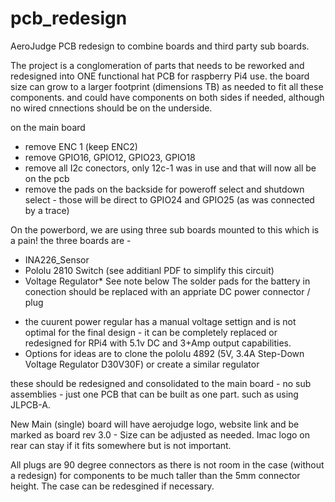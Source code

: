 # pcb_redesign

AeroJudge PCB redesign to combine boards and third party sub boards.

The project is a conglomeration of parts that needs to be reworked and redesigned into ONE functional hat PCB for raspberry Pi4 use. 
the board size can grow to a larger footprint (dimensions TB) as needed to fit all these components. and could have components on both sides if needed, although no wired cnnections should be on the underside. 

on the main board 
- remove ENC 1 (keep ENC2)
- remove GPIO16, GPIO12, GPIO23, GPIO18
- remove all I2c conectors, only 12c-1 was in use and that will now all be on the pcb
- remove the pads on the backside for poweroff select and shutdown select - those will be direct to GPIO24 and GPIO25 (as was connected by a trace)


On the powerbord, we are using three sub boards mounted to this which is a pain!
the three boards are - 
  - INA226_Sensor
  - Pololu 2810 Switch (see additianl PDF to simplify this circuit)
  - Voltage Regulator* See note below
The solder pads for the battery in conection should be replaced with an appriate DC power connector / plug

* the cuurent power regular has a manual voltage settign and is not optimal for the final design - it can be completely replaced or redesigned for RPi4 with 5.1v DC and 3+Amp output capabilities.
* Options for ideas are to clone the pololu 4892 (5V, 3.4A Step-Down Voltage Regulator D30V30F) or create a similar regulator

these should be redesigned and consolidated to the main board - no sub assemblies - just one PCB that can be built as one part. such as using JLPCB-A.

New Main (single) board will have aerojudge logo, website link and be marked as board rev 3.0 - Size can be adjusted as needed. 
Imac logo on rear can stay if it fits somewhere but is not important. 

All plugs are 90 degree connectors as there is not room in the case (without a redesign) for components to be much taller than the 5mm connector height. The case can be redesgined if necessary. 
